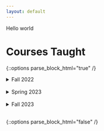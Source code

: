 ```yaml
---
layout: default
---
```

Hello world

# Courses Taught
{::options parse_block_html="true" /}

<details><summary markdown="span">Fall 2022</summary>
* COMP 130: Intro to Computing
* COMP 364: Artificial Intelligence
</details>
<br/>

<details><summary markdown="span">Spring 2023</summary>
* CS 107: Intro to Scientific Computing
</details>
<br/>

<details><summary markdown="span">Fall 2023</summary>
* COMP 130: Intro to Computing
* COMP 190: Tools and Techniques for Software Development
* COMP 290: Large-scale and Open Source Sofrware Development
</details>
<br/>

{::options parse_block_html="false" /}
